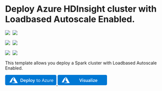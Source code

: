 # Deploy Azure HDInsight cluster with Loadbased Autoscale Enabled.

<IMG SRC="https://azurequickstartsservice.blob.core.windows.net/badges/101-hdinsight-autoscale-loadbased/PublicLastTestDate.svg" />&nbsp;
<IMG SRC="https://azurequickstartsservice.blob.core.windows.net/badges/101-hdinsight-autoscale-loadbased/PublicDeployment.svg" />&nbsp;

<IMG SRC="https://azurequickstartsservice.blob.core.windows.net/badges/101-hdinsight-autoscale-loadbased/FairfaxLastTestDate.svg" />&nbsp;
<IMG SRC="https://azurequickstartsservice.blob.core.windows.net/badges/101-hdinsight-autoscale-loadbased/FairfaxDeployment.svg" />&nbsp;

<IMG SRC="https://azurequickstartsservice.blob.core.windows.net/badges/101-hdinsight-autoscale-loadbased/BestPracticeResult.svg" />&nbsp;
<IMG SRC="https://azurequickstartsservice.blob.core.windows.net/badges/101-hdinsight-autoscale-loadbased/CredScanResult.svg" />&nbsp;

This template allows you deploy a Spark cluster with Loadbased Autoscale Enabled.

<a href="https://portal.azure.com/#create/Microsoft.Template/uri/https%3A%2F%2Fraw.githubusercontent.com%2FAzure%2Fazure-quickstart-templates%2Fmaster%2F101-hdinsight-autoscale-loadbased%2Fazuredeploy.json" target="_blank">
<img src="https://raw.githubusercontent.com/Azure/azure-quickstart-templates/master/1-CONTRIBUTION-GUIDE/images/deploytoazure.png"/>
</a>
<a href="http://armviz.io/#/?load=https%3A%2F%2Fraw.githubusercontent.com%2FAzure%2Fazure-quickstart-templates%2Fmaster%2F101-hdinsight-autoscale-loadbased%2Fazuredeploy.json" target="_blank">
<img src="https://raw.githubusercontent.com/Azure/azure-quickstart-templates/master/1-CONTRIBUTION-GUIDE/images/visualizebutton.png"/>
</a>

